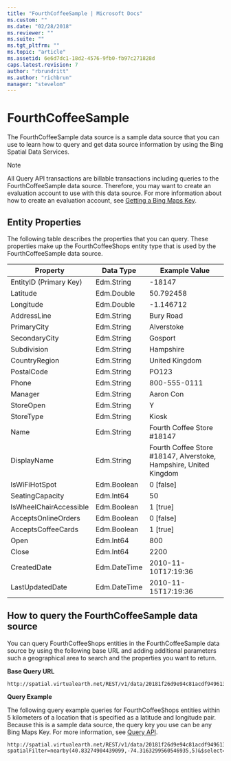 ```yaml
---
title: "FourthCoffeeSample | Microsoft Docs"
ms.custom: ""
ms.date: "02/28/2018"
ms.reviewer: ""
ms.suite: ""
ms.tgt_pltfrm: ""
ms.topic: "article"
ms.assetid: 6e6d7dc1-18d2-4576-9fb0-fb97c271828d
caps.latest.revision: 7
author: "rbrundritt"
ms.author: "richbrun"
manager: "stevelom"
---
```

# FourthCoffeeSample
The FourthCoffeeSample data source is a sample data source that you can use to learn how to query and get data source information by using the  Bing Spatial Data Services.  
  
> [!NOTE]
>  All Query API transactions are billable transactions including queries to the FourthCoffeeSample data source. Therefore, you may want to create an evaluation account to use with this data source. For more information about how to create an evaluation account, see [Getting a Bing Maps Key](http://msdn.microsoft.com/en-us/library/ff428642.aspx).  
  
## Entity Properties  
 The following table describes the properties that you can query. These properties make up the FourthCoffeeShops entity type that is used by the FourthCoffeeSample data source.  
  
|Property|Data Type|Example Value|  
|--------------|---------------|-------------------|  
|EntityID (Primary Key)|Edm.String|-18147|  
|Latitude|Edm.Double|50.792458|  
|Longitude|Edm.Double|-1.146712|  
|AddressLine|Edm.String|Bury Road|  
|PrimaryCity|Edm.String|Alverstoke|  
|SecondaryCity|Edm.String|Gosport|  
|Subdivision|Edm.String|Hampshire|  
|CountryRegion|Edm.String|United Kingdom|  
|PostalCode|Edm.String|PO123|  
|Phone|Edm.String|800-555-0111|  
|Manager|Edm.String|Aaron Con|  
|StoreOpen|Edm.String|Y|  
|StoreType|Edm.String|Kiosk|  
|Name|Edm.String|Fourth Coffee Store #18147|  
|DisplayName|Edm.String|Fourth Coffee Store #18147, Alverstoke, Hampshire, United Kingdom|  
|IsWiFiHotSpot|Edm.Boolean|0 [false]|  
|SeatingCapacity|Edm.Int64|50|  
|IsWheelChairAccessible|Edm.Boolean|1 [true]|  
|AcceptsOnlineOrders|Edm.Boolean|0 [false]|  
|AcceptsCoffeeCards|Edm.Boolean|1 [true]|  
|Open|Edm.Int64|800|  
|Close|Edm.Int64|2200|  
|CreatedDate|Edm.DateTime|2010-11-10T17:19:36|  
|LastUpdatedDate|Edm.DateTime|2010-11-15T17:19:36|  
  
## How to query the FourthCoffeeSample data source  
 You can query FourthCoffeeShops entities in the FourthCoffeeSample data source by using the following base URL and adding additional parameters such a geographical area to search and the properties you want to return.  
  
 **Base Query URL**  
  
```  
http://spatial.virtualearth.net/REST/v1/data/20181f26d9e94c81acdf9496133d4f23/FourthCoffeeSample/FourthCoffeeShops  
```  
  
 **Query Example**  
  
 The following query example queries for FourthCoffeeShops entities within 5 kilometers of a location that is specified as a latitude and longitude pair. Because this is a sample data source, the query key you use can be any Bing Maps Key. For more information, see [Query API](../spatial-data-services/query-api.md).  
  
```  
http://spatial.virtualearth.net/REST/v1/data/20181f26d9e94c81acdf9496133d4f23/FourthCoffeeSample/FourthCoffeeShops?spatialFilter=nearby(40.83274904439099,-74.3163299560546935,5)&$select=EntityID,Latitude,Longitude,__Distance&$top=3&key=anyBingMapsKey  
```